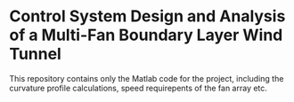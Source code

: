 # Control System Design and Analysis of a Multi-Fan Boundary Layer Wind Tunnel 

This repository contains only the Matlab code for the project, including the curvature profile calculations, speed requirepents of the fan array etc. 
